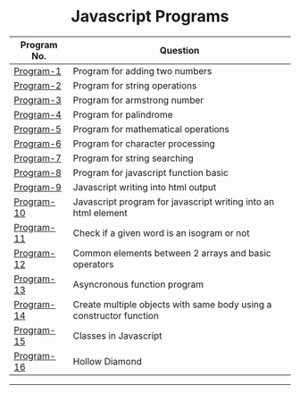 <div align="center">
  
  # Javascript Programs
  
| Program No.| Question |
| ------- | ------ |
| [Program-1](https://github.com/swaaz/basicprograms/blob/814a1e60ae23d81158d8174666f23c9b7419e15e/Javascript/program-1/program-1.html) |  Program for adding two numbers
| [Program-2](https://github.com/swaaz/basicprograms/blob/814a1e60ae23d81158d8174666f23c9b7419e15e/Javascript/program-2/program-2.html) | Program for string operations
| [Program-3](https://github.com/swaaz/basicprograms/blob/814a1e60ae23d81158d8174666f23c9b7419e15e/Javascript/program-3/program-3.html) | Program for armstrong number
| [Program-4](https://github.com/swaaz/basicprograms/blob/814a1e60ae23d81158d8174666f23c9b7419e15e/Javascript/program-4/program-4.html) | Program for palindrome
| [Program-5](https://github.com/swaaz/basicprograms/blob/814a1e60ae23d81158d8174666f23c9b7419e15e/Javascript/program-5/program-5.html) | Program for mathematical operations
| [Program-6](https://github.com/swaaz/basicprograms/blob/814a1e60ae23d81158d8174666f23c9b7419e15e/Javascript/program-6/program-6.html) | Program for character processing
| [Program-7](https://github.com/swaaz/basicprograms/blob/814a1e60ae23d81158d8174666f23c9b7419e15e/Javascript/program-7/program.js) | Program for string searching
| [Program-8](https://github.com/swaaz/basicprograms/blob/814a1e60ae23d81158d8174666f23c9b7419e15e/Javascript/program-8/program-8.html) | Program for javascript function basic
| [Program-9](https://github.com/swaaz/basicprograms/blob/814a1e60ae23d81158d8174666f23c9b7419e15e/Javascript/program-9/program-9.html) | Javascript writing into html output
| [Program-10](https://github.com/swaaz/basicprograms/blob/814a1e60ae23d81158d8174666f23c9b7419e15e/Javascript/program-10/program-10.html) | Javascript program for javascript writing into an html element
| [Program-11](https://github.com/swaaz/basicprograms/blob/814a1e60ae23d81158d8174666f23c9b7419e15e/Javascript/program-11/program.js) | Check if a given word is an isogram or not
| [Program-12](https://github.com/swaaz/basicprograms/blob/814a1e60ae23d81158d8174666f23c9b7419e15e/Javascript/program-12/program.js) | Common elements between 2 arrays and basic operators
| [Program-13](https://github.com/swaaz/basicprograms/blob/814a1e60ae23d81158d8174666f23c9b7419e15e/Javascript/program-13/program.js) | Asyncronous function program
| [Program-14](https://github.com/swaaz/basicprograms/blob/814a1e60ae23d81158d8174666f23c9b7419e15e/Javascript/program-14/program.js) |  Create multiple objects with same body using a constructor function
| [Program-15](https://github.com/swaaz/basicprograms/blob/814a1e60ae23d81158d8174666f23c9b7419e15e/Javascript/program-15/program.js) | Classes in Javascript
| [Program-16](https://github.com/swaaz/basicprograms/blob/814a1e60ae23d81158d8174666f23c9b7419e15e/Javascript/program-16/program.js) | Hollow Diamond
  
</div>

<hr>
